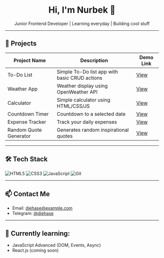 <h1 align="center">Hi, I'm Nurbek 👋</h1>
<p align="center">Junior Frontend Developer | Learning everyday | Building cool stuff</p>

---

## 🚀 Projects

| Project Name            | Description                                   | Demo Link                                                 |
|-------------------------|-----------------------------------------------|-----------------------------------------------------------|
| To-Do List               | Simple To-Do list app with basic CRUD actions | [View](https://diehase.github.io/to-do-list/)              |
| Weather App              | Weather display using OpenWeather API        | [View](https://diehase.github.io/weather-app/)             |
| Calculator               | Simple calculator using HTML/CSS/JS          | [View](https://diehase.github.io/calculator/)              |
| Countdown Timer          | Countdown to a selected date                 | [View](https://diehase.github.io/countdown-timer/)         |
| Expense Tracker          | Track your daily expenses                    | [View](https://diehase.github.io/expense-tracker/)         |
| Random Quote Generator   | Generates random inspirational quotes        | [View](https://diehase.github.io/quotes-generator/)        |

---

## 🛠️ Tech Stack
![HTML5](https://img.shields.io/badge/HTML5-E34F26?style=for-the-badge&logo=html5&logoColor=white)
![CSS3](https://img.shields.io/badge/CSS3-1572B6?style=for-the-badge&logo=css3&logoColor=white)
![JavaScript](https://img.shields.io/badge/JavaScript-F7DF1E?style=for-the-badge&logo=javascript&logoColor=black)
![Git](https://img.shields.io/badge/Git-F05032?style=for-the-badge&logo=git&logoColor=white)

---

## 📫 Contact Me
- Email: diehase@example.com
- Telegram: [@diehase](https://t.me/diehase)

---

## 🌱 Currently learning:
- JavaScript Advanced (DOM, Events, Async)
- React.js (coming soon)
